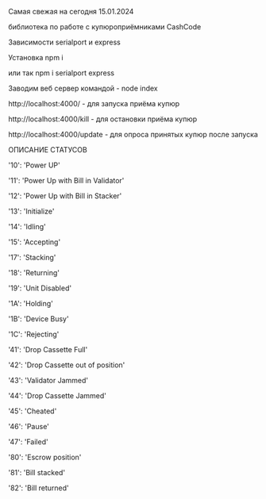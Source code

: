 Самая свежая на сегодня 15.01.2024 

библиотека по работе с купюроприёмниками CashCode

Зависимости serialport и express 

Установка npm i 

или так npm i serialport express

Заводим веб сервер командой - node index

http://localhost:4000/ - для запуска приёма купюр

http://localhost:4000/kill - для остановки приёма купюр

http://localhost:4000/update - для опроса принятых купюр после запуска



ОПИСАНИЕ СТАТУСОВ 

'10': 'Power UP'

'11': 'Power Up with Bill in Validator'

'12': 'Power Up with Bill in Stacker'

'13': 'Initialize'

'14': 'Idling'

'15': 'Accepting'

'17': 'Stacking'

'18': 'Returning'

'19': 'Unit Disabled'

'1A': 'Holding'

'1B': 'Device Busy'

'1C': 'Rejecting'

'41': 'Drop Cassette Full'

'42': 'Drop Cassette out of position'

'43': 'Validator Jammed'

'44': 'Drop Cassette Jammed'

'45': 'Cheated'

'46': 'Pause'

'47': 'Failed'

'80': 'Escrow position'

'81': 'Bill stacked'

'82': 'Bill returned'
